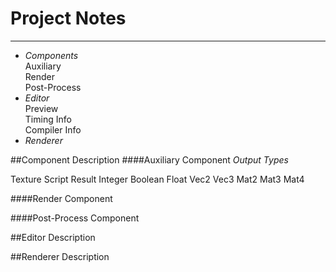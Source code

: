 Project Notes
=============
----------------
* _Components_  
Auxiliary  
Render  
Post-Process  
* _Editor_  
Preview  
Timing Info  
Compiler Info  
* _Renderer_

##Component Description
####Auxiliary Component
_Output Types_

Texture 
Script Result 
Integer 
Boolean 
Float 
Vec2 
Vec3 
Mat2 
Mat3 
Mat4 

####Render Component

####Post-Process Component

##Editor Description

##Renderer Description